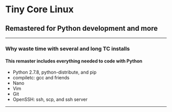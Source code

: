 # Tiny Core Linux
## Remastered for Python development and more

***

### Why waste time with several and long TC installs
#### This remaster includes everything needed to code with Python
* Python 2.7.8, python-distribute, and pip
* compiletc: gcc and friends
* Nano
* Vim
* Git
* OpenSSH: ssh, scp, and ssh server

***
